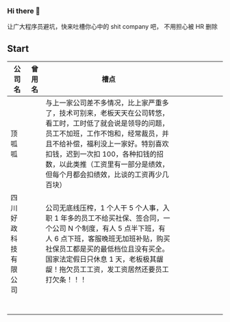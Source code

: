 ### Hi there 👋

让广大程序员避坑，快来吐槽你心中的 shit company 吧， 不用担心被 HR 删除

## Start

| 公司名               | 曾用名 | 槽点                                                                                                                                                                                                                                                                                                 |     |     |     |     |     |     |     |
| -------------------- | ------ | ---------------------------------------------------------------------------------------------------------------------------------------------------------------------------------------------------------------------------------------------------------------------------------------------------- | --- | --- | --- | --- | --- | --- | --- |
| 顶呱呱               |        | 与上一家公司差不多情况，比上家严重多了，技术可别来，老板天天在公司转悠，看工时，工时低了就会说是领导的问题，员工不加班，工作不饱和，经常裁员，并且不给补偿，福利没上一家好。特别喜欢扣钱，迟到一次扣 100，各种扣钱的招数，以此类推（工资里有一部分是绩效，但每个月都会扣绩效，比谈的工资再少几百块） |     |     |     |     |     |     |     |
| 四川好政科技有限公司 |        | 公司无底线压榨，1 个人干 5 个人事，入职 1 年多的员工不给买社保、签合同，一个公司 N 个制度，有人 5 点半下班，有人 6 点下班，客服晚班无加班补贴，购买社保员工都是买的最低档位且没有买全。国家法定假日只休息 1 天，老板极其龌龊！拖欠员工工资，发工资居然还要员工打欠条！！！                           |     |     |     |     |     |     |     |
|                      |        |                                                                                                                                                                                                                                                                                                      |     |     |     |     |     |     |     |
|                      |        |                                                                                                                                                                                                                                                                                                      |     |     |     |     |     |     |     |
|                      |        |                                                                                                                                                                                                                                                                                                      |     |     |     |     |     |     |     |
|                      |        |                                                                                                                                                                                                                                                                                                      |     |     |     |     |     |     |     |
|                      |        |                                                                                                                                                                                                                                                                                                      |     |     |     |     |     |     |     |
|                      |        |                                                                                                                                                                                                                                                                                                      |     |     |     |     |     |     |     |
|                      |        |                                                                                                                                                                                                                                                                                                      |     |     |     |     |     |     |     |
